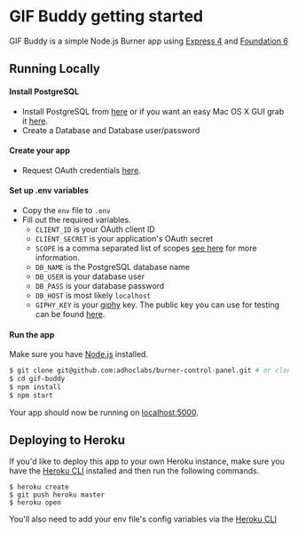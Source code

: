 # GIF Buddy getting started

GIF Buddy is a simple Node.js Burner app using [Express 4](http://expressjs.com/) and [Foundation 6](http://foundation.zurb.com/)


## Running Locally

#### Install PostgreSQL

* Install PostgreSQL from [here](https://www.postgresql.org/download/) or if you want an easy Mac OS X GUI grab it [here](https://postgresapp.com).
* Create a Database and Database user/password

#### Create your app

* Request OAuth credentials [here](https://adhoclabs.github.io/api-documentation/request-credentials).

#### Set up .env variables

* Copy the `env` file to `.env`
* Fill out the required variables.
	* `CLIENT_ID` is your OAuth client ID
	* `CLIENT_SECRET` is your application's OAuth secret
	* `SCOPE` is a comma separated list of scopes [see here](https://adhoclabs.github.io/api-documentation/authentication-scopes) for more information.
	* `DB_NAME` is the PostgreSQL database name
	* `DB_USER` is your database user
	* `DB_PASS` is your database password
	* `DB_HOST` is most likely `localhost`
	* `GIPHY_KEY` is your [giphy](http://www.giphy.com) key. The public key you can use for testing can be found [here](https://github.com/Giphy/GiphyAPI).

#### Run the app

Make sure you have [Node.js](http://nodejs.org/) installed.

```sh
$ git clone git@github.com:adhoclabs/burner-control-panel.git # or clone your own fork
$ cd gif-buddy
$ npm install
$ npm start
```

Your app should now be running on [localhost:5000](http://localhost:5000/).

## Deploying to Heroku

If you'd like to deploy this app to your own Heroku instance, make sure you have the [Heroku CLI](https://devcenter.heroku.com/articles/heroku-cli#download-and-install) installed and then run the following commands.

```
$ heroku create
$ git push heroku master
$ heroku open
```

You'll also need to add your env file's config variables via the [Heroku CLI](https://devcenter.heroku.com/articles/config-vars)
